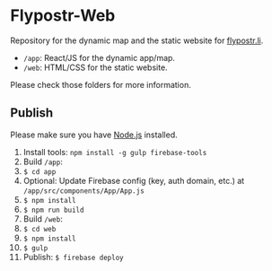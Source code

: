 # Flypostr-Web

Repository for the dynamic map and the static website for [flypostr.li](https://flypostr.li/).

* `/app`: React/JS for the dynamic app/map.
* `/web`: HTML/CSS for the static website.

Please check those folders for more information.

## Publish

Please make sure you have [Node.js](https://nodejs.org/) installed.

1. Install tools: `npm install -g gulp firebase-tools`
2. Build `/app`:
  1. `$ cd app`
  2. Optional: Update Firebase config (key, auth domain, etc.) at `/app/src/components/App/App.js`
  3. `$ npm install`
  4. `$ npm run build`
3. Build `/web`:
  1. `$ cd web`
  2. `$ npm install`
  3. `$ gulp`
4. Publish: `$ firebase deploy`
